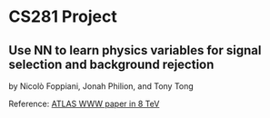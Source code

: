 # CS281 Project
## Use NN to learn physics variables for signal selection and background rejection
by Nicolò Foppiani, Jonah Philion, and Tony Tong

Reference: [ATLAS WWW paper in 8 TeV](https://arxiv.org/abs/1610.05088)

